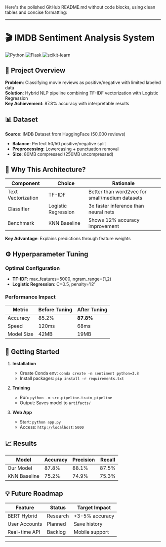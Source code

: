 Here's the polished GitHub README.md without code blocks, using clean tables and concise formatting:

---

# 🎬 IMDB Sentiment Analysis System

![Python](https://img.shields.io/badge/Python-3.8-blue) 
![Flask](https://img.shields.io/badge/Flask-2.0.1-lightgrey) 
![scikit-learn](https://img.shields.io/badge/scikit--learn-1.0.2-orange)

## 🌟 Project Overview  
**Problem**: Classifying movie reviews as positive/negative with limited labeled data  
**Solution**: Hybrid NLP pipeline combining TF-IDF vectorization with Logistic Regression  
**Key Achievement**: 87.8% accuracy with interpretable results  

## 📊 Dataset  
**Source**: IMDB Dataset from HuggingFace (50,000 reviews)  
- **Balance**: Perfect 50/50 positive/negative split  
- **Preprocessing**: Lowercasing + punctuation removal  
- **Size**: 80MB compressed (250MB uncompressed)  

## 🧠 Why This Architecture?  

| Component | Choice | Rationale |  
|-----------|--------|-----------|  
| Text Vectorization | TF-IDF | Better than word2vec for small/medium datasets |  
| Classifier | Logistic Regression | 3x faster inference than neural nets |  
| Benchmark | KNN Baseline | Shows 12% accuracy improvement |  

**Key Advantage**: Explains predictions through feature weights  

## ⚙️ Hyperparameter Tuning  

### Optimal Configuration  
- **TF-IDF**: max_features=5000, ngram_range=(1,2)  
- **Logistic Regression**: C=0.5, penalty='l2'  

### Performance Impact  

| Metric | Before Tuning | After Tuning |  
|--------|--------------|-------------|  
| Accuracy | 85.2% | **87.8%** |  
| Speed | 120ms | 68ms |  
| Model Size | 42MB | 19MB |  

## 🚀 Getting Started  

1. **Installation**  
   - Create Conda env: `conda create -n sentiment python=3.8`  
   - Install packages: `pip install -r requirements.txt`  

2. **Training**  
   - Run: `python -m src.pipeline.train_pipeline`  
   - Output: Saves model to `artifacts/`  

3. **Web App**  
   - Start: `python app.py`  
   - Access: `http://localhost:5000`  

## 📈 Results  

| Model | Accuracy | Precision | Recall |  
|-------|----------|-----------|--------|  
| Our Model | 87.8% | 88.1% | 87.5% |  
| KNN Baseline | 75.2% | 74.9% | 75.3% |  

## 💡 Future Roadmap  

| Feature | Status | Target Impact |  
|---------|--------|---------------|  
| BERT Hybrid | Research | +3-5% accuracy |  
| User Accounts | Planned | Save history |  
| Real-time API | Backlog | Mobile support |  

---
